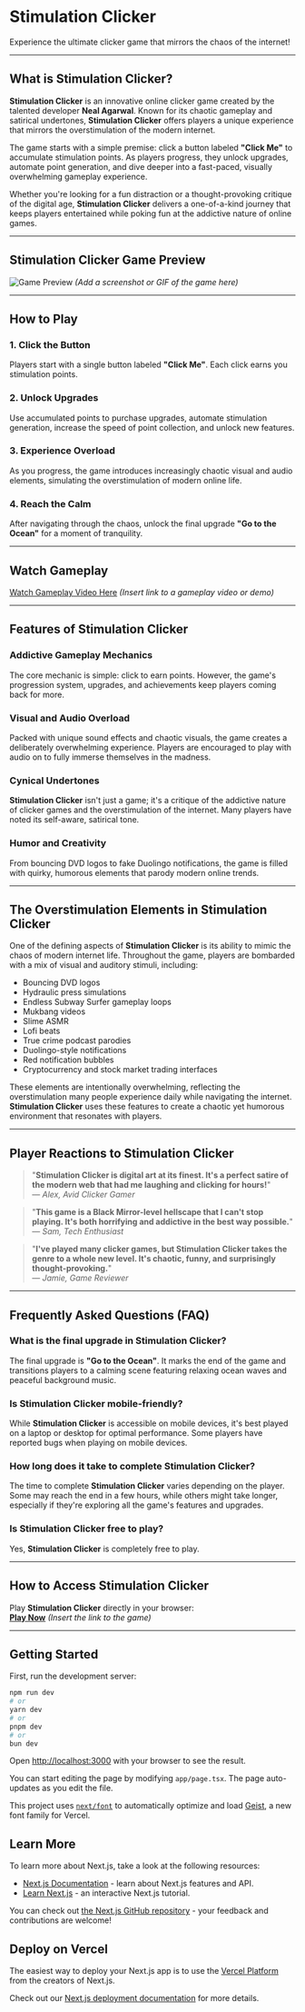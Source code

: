 # **Stimulation Clicker**  
Experience the ultimate clicker game that mirrors the chaos of the internet!

---

## **What is Stimulation Clicker?**  
**Stimulation Clicker** is an innovative online clicker game created by the talented developer **Neal Agarwal**. Known for its chaotic gameplay and satirical undertones, **Stimulation Clicker** offers players a unique experience that mirrors the overstimulation of the modern internet.

The game starts with a simple premise: click a button labeled **"Click Me"** to accumulate stimulation points. As players progress, they unlock upgrades, automate point generation, and dive deeper into a fast-paced, visually overwhelming gameplay experience.

Whether you're looking for a fun distraction or a thought-provoking critique of the digital age, **Stimulation Clicker** delivers a one-of-a-kind journey that keeps players entertained while poking fun at the addictive nature of online games.

---

## **Stimulation Clicker Game Preview**  
![Game Preview](#) *(Add a screenshot or GIF of the game here)*  

---

## **How to Play**  

### **1. Click the Button**  
Players start with a single button labeled **"Click Me"**. Each click earns you stimulation points.  

### **2. Unlock Upgrades**  
Use accumulated points to purchase upgrades, automate stimulation generation, increase the speed of point collection, and unlock new features.  

### **3. Experience Overload**  
As you progress, the game introduces increasingly chaotic visual and audio elements, simulating the overstimulation of modern online life.  

### **4. Reach the Calm**  
After navigating through the chaos, unlock the final upgrade **"Go to the Ocean"** for a moment of tranquility.  

---

## **Watch Gameplay**  
[Watch Gameplay Video Here](#) *(Insert link to a gameplay video or demo)*  

---

## **Features of Stimulation Clicker**  

### **Addictive Gameplay Mechanics**  
The core mechanic is simple: click to earn points. However, the game's progression system, upgrades, and achievements keep players coming back for more.  

### **Visual and Audio Overload**  
Packed with unique sound effects and chaotic visuals, the game creates a deliberately overwhelming experience. Players are encouraged to play with audio on to fully immerse themselves in the madness.  

### **Cynical Undertones**  
**Stimulation Clicker** isn't just a game; it's a critique of the addictive nature of clicker games and the overstimulation of the internet. Many players have noted its self-aware, satirical tone.  

### **Humor and Creativity**  
From bouncing DVD logos to fake Duolingo notifications, the game is filled with quirky, humorous elements that parody modern online trends.  

---

## **The Overstimulation Elements in Stimulation Clicker**  

One of the defining aspects of **Stimulation Clicker** is its ability to mimic the chaos of modern internet life. Throughout the game, players are bombarded with a mix of visual and auditory stimuli, including:  

- Bouncing DVD logos  
- Hydraulic press simulations  
- Endless Subway Surfer gameplay loops  
- Mukbang videos  
- Slime ASMR  
- Lofi beats  
- True crime podcast parodies  
- Duolingo-style notifications  
- Red notification bubbles  
- Cryptocurrency and stock market trading interfaces  

These elements are intentionally overwhelming, reflecting the overstimulation many people experience daily while navigating the internet. **Stimulation Clicker** uses these features to create a chaotic yet humorous environment that resonates with players.

---

## **Player Reactions to Stimulation Clicker**  

> "**Stimulation Clicker is digital art at its finest. It's a perfect satire of the modern web that had me laughing and clicking for hours!**"  
> — *Alex, Avid Clicker Gamer*  

> "**This game is a Black Mirror-level hellscape that I can't stop playing. It's both horrifying and addictive in the best way possible.**"  
> — *Sam, Tech Enthusiast*  

> "**I've played many clicker games, but Stimulation Clicker takes the genre to a whole new level. It's chaotic, funny, and surprisingly thought-provoking.**"  
> — *Jamie, Game Reviewer*  

---

## **Frequently Asked Questions (FAQ)**  

### **What is the final upgrade in Stimulation Clicker?**  
The final upgrade is **"Go to the Ocean"**. It marks the end of the game and transitions players to a calming scene featuring relaxing ocean waves and peaceful background music.  

### **Is Stimulation Clicker mobile-friendly?**  
While **Stimulation Clicker** is accessible on mobile devices, it's best played on a laptop or desktop for optimal performance. Some players have reported bugs when playing on mobile devices.  

### **How long does it take to complete Stimulation Clicker?**  
The time to complete **Stimulation Clicker** varies depending on the player. Some may reach the end in a few hours, while others might take longer, especially if they're exploring all the game's features and upgrades.  

### **Is Stimulation Clicker free to play?**  
Yes, **Stimulation Clicker** is completely free to play.  

---

## **How to Access Stimulation Clicker**  

Play **Stimulation Clicker** directly in your browser:  
[**Play Now**](#) *(Insert the link to the game)*  

---
## Getting Started

First, run the development server:

```bash
npm run dev
# or
yarn dev
# or
pnpm dev
# or
bun dev
```

Open [http://localhost:3000](http://localhost:3000) with your browser to see the result.

You can start editing the page by modifying `app/page.tsx`. The page auto-updates as you edit the file.

This project uses [`next/font`](https://nextjs.org/docs/app/building-your-application/optimizing/fonts) to automatically optimize and load [Geist](https://vercel.com/font), a new font family for Vercel.

## Learn More

To learn more about Next.js, take a look at the following resources:

- [Next.js Documentation](https://nextjs.org/docs) - learn about Next.js features and API.
- [Learn Next.js](https://nextjs.org/learn) - an interactive Next.js tutorial.

You can check out [the Next.js GitHub repository](https://github.com/vercel/next.js) - your feedback and contributions are welcome!

## Deploy on Vercel

The easiest way to deploy your Next.js app is to use the [Vercel Platform](https://vercel.com/new?utm_medium=default-template&filter=next.js&utm_source=create-next-app&utm_campaign=create-next-app-readme) from the creators of Next.js.

Check out our [Next.js deployment documentation](https://nextjs.org/docs/app/building-your-application/deploying) for more details.
